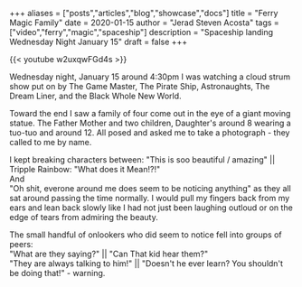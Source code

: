 +++
aliases = ["posts","articles","blog","showcase","docs"]
title = "Ferry Magic Family"
date = 2020-01-15
author = "Jerad Steven Acosta"
tags = ["video","ferry","magic","spaceship"]
description = "Spaceship landing Wednesday Night January 15"
draft = false
+++

{{< youtube w2uxqwFGd4s >}}

Wednesday night, January 15 around 4:30pm I was watching a cloud strum show put on by The Game Master, The Pirate Ship, Astronaughts, The Dream Liner, and the Black Whole New World. <br>

Toward the end I saw a family of four come out in the eye of a giant moving statue. The Father Mother and two children, Daughter's around 8 wearing a tuo-tuo and around 12. All posed and asked me to take a photograph - they called to me by name. <br>

I kept breaking characters between:
"This is soo beautiful / amazing" || Tripple Rainbow: "What does it Mean!?!"  
And  
"Oh shit, everone around me does seem to be noticing anything" as they all sat around passing the time normally. I would pull my fingers back from my ears and lean back slowly like I had not just been laughing outloud or on the edge of tears from admiring the beauty.  

The small handful of onlookers who did seem to notice fell into groups of peers:  
"What are they saying?" || "Can That kid hear them?"  
"They are always talking to him!" || "Doesn't he ever learn? You shouldn't be doing that!" - warning.